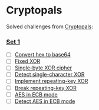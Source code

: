 # Cryptopals

Solved challenges from <a href='https://cryptopals.com'>Cryptopals</a>:

### <a href='https://cryptopals.com/sets/1'>Set 1</a>

- [ ] <a href='https://github.com/videlanicolas/cryptopals/edit/master/set1/challenge1'>Convert hex to base64</a>
- [ ] <a href='https://github.com/videlanicolas/cryptopals/edit/master/set1/challenge2'>Fixed XOR</a>
- [ ] <a href='https://github.com/videlanicolas/cryptopals/edit/master/set1/challenge3'>Single-byte XOR cipher</a>
- [ ] <a href='https://github.com/videlanicolas/cryptopals/edit/master/set1/challenge4'>Detect single-character XOR</a>
- [ ] <a href='https://github.com/videlanicolas/cryptopals/edit/master/set1/challenge5'>Implement repeating-key XOR</a>
- [ ] <a href='https://github.com/videlanicolas/cryptopals/edit/master/set1/challenge6'>Break repeating-key XOR</a>
- [ ] <a href='https://github.com/videlanicolas/cryptopals/edit/master/set1/challenge7'>AES in ECB mode</a>
- [ ] <a href='https://github.com/videlanicolas/cryptopals/edit/master/set1/challenge8'>Detect AES in ECB mode</a>
